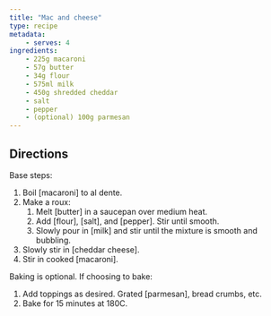 ```yaml
---
title: "Mac and cheese"
type: recipe
metadata:
    - serves: 4
ingredients:
    - 225g macaroni
    - 57g butter
    - 34g flour
    - 575ml milk
    - 450g shredded cheddar
    - salt
    - pepper
    - (optional) 100g parmesan
---
```


## Directions

Base steps:

1. Boil [macaroni] to al dente.
2. Make a roux:
    1. Melt [butter] in a saucepan over medium heat.
    2. Add [flour], [salt], and [pepper]. Stir until smooth.
    3. Slowly pour in [milk] and stir until the mixture is smooth and bubbling.
3. Slowly stir in [cheddar cheese].
4. Stir in cooked [macaroni].

Baking is optional. If choosing to bake:

1. Add toppings as desired. Grated [parmesan], bread crumbs, etc.
2. Bake for 15 minutes at 180C.
